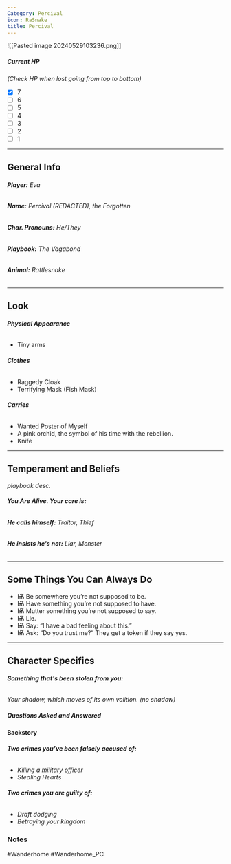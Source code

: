 ```yaml
---
Category: Percival
icon: RaSnake
title: Percival
---
```

![[Pasted image 20240529103236.png]]
##### Current HP
*(Check HP when lost going from top to bottom)*
- [x] 7 
- [ ] 6
- [ ] 5
- [ ] 4
- [ ] 3
- [ ] 2
- [ ] 1
---
## General Info
###### **Player:** *Eva*
###### **Name:** *Percival (REDACTED), the Forgotten*
###### **Char. Pronouns:** *He/They*
###### **Playbook:** *The Vagabond*
###### **Animal:** *Rattlesnake*
---
## Look
###### ***Physical Appearance***
- Tiny arms
###### ***Clothes***
-  Raggedy Cloak
- Terrifying Mask (Fish Mask)
###### ***Carries***
- Wanted Poster of Myself
- A pink orchid, the symbol of his time with the rebellion.
- Knife
---
## Temperament and Beliefs
*playbook desc.*
###### ***You Are Alive. Your care is:*** 
###### **He calls himself:** *Traitor, Thief*
###### **He insists he's not:** *Liar, Monster*
---
## Some Things You Can Always Do
- Ѭ Be somewhere you’re not supposed to be.
- Ѭ Have something you’re not supposed to have.
- Ѭ Mutter something you’re not supposed to say.
- Ѭ Lie.
- Ѭ Say: “I have a bad feeling about this.”
- Ѭ Ask: “Do you trust me?” They get a token if they say yes.
---
## Character Specifics
###### **Something that's been stolen from you:**
*Your shadow, which moves of its own volition. (no shadow)*
##### Questions Asked and Answered

#### Backstory
###### **Two crimes you’ve been falsely accused of:**
- *Killing a military officer*
- *Stealing Hearts*
###### **Two crimes you are guilty of:**
- *Draft dodging*
- *Betraying your kingdom*
### Notes

#Wanderhome #Wanderhome_PC 